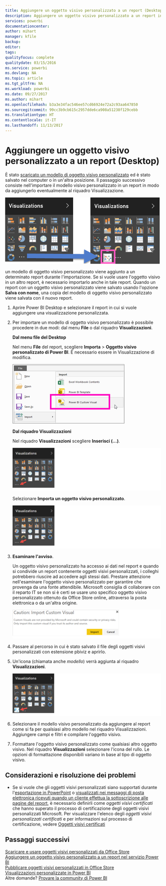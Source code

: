```yaml
---
title: Aggiungere un oggetto visivo personalizzato a un report (Desktop)
description: Aggiungere un oggetto visivo personalizzato a un report in Desktop
services: powerbi
documentationcenter: 
author: mihart
manager: kfile
backup: 
editor: 
tags: 
qualityfocus: complete
qualitydate: 03/15/2016
ms.service: powerbi
ms.devlang: NA
ms.topic: article
ms.tgt_pltfrm: NA
ms.workload: powerbi
ms.date: 09/27/2017
ms.author: mihart
ms.openlocfilehash: b3a3e34fac546ee57cd66924e72a2c93aa647850
ms.sourcegitcommit: 99cc3b9cb615c2957dde6ca908a51238f129cebb
ms.translationtype: HT
ms.contentlocale: it-IT
ms.lasthandoff: 11/13/2017
---
```

# <a name="add-a-custom-visual-to-a-report-desktop"></a>Aggiungere un oggetto visivo personalizzato a un report (Desktop)
È stato [scaricato un modello di oggetto visivo personalizzato](service-custom-visuals-office-store.md) ed è stato salvato nel computer o in un'altra posizione.  Il passaggio successivo consiste nell'importare il modello visivo personalizzato in un report in modo da aggiungerlo eventualmente al riquadro Visualizzazione.

![](media/power-bi-custom-visuals-use/pbi-custom-viz-icon.png)

un modello di oggetto visivo personalizzato viene aggiunto a un determinato report durante l'importazione. Se si vuole usare l'oggetto visivo in un altro report, è necessario importarlo anche in tale report. Quando un report con un oggetto visivo personalizzato viene salvato usando l'opzione **Salva con nome**, una copia del modello di oggetto visivo personalizzato viene salvata con il nuovo report.

1. Aprire Power BI Desktop e selezionare il report in cui si vuole aggiungere una visualizzazione personalizzata.   
2. Per importare un modello di oggetto visivo personalizzato è possibile procedere in due modi: dal menu **File** o dal riquadro **Visualizzazioni**.
   
    **Dal menu file del Desktop**
   
    Nel menu **File** del report, scegliere **Importa** &gt; **Oggetto visivo personalizzato di Power BI**. È necessario essere in Visualizzazione di modifica.    
   
      ![](media/power-bi-custom-visuals-use/power-bi-import.png)
   
    **Dal riquadro Visualizzazioni**
   
    Nel riquadro **Visualizzazioni** scegliere **Inserisci (...)**.    
   
      ![](media/power-bi-custom-visuals-use/insertpane.png)
   
    Selezionare **Importa un oggetto visivo personalizzato**.  
   
      ![](media/power-bi-custom-visuals-use/insertpane.png)
3. **Esaminare l'avviso**.
   
    Un oggetto visivo personalizzato ha accesso ai dati nel report e quando si condivide un report contenente oggetti visivi personalizzati, i colleghi potrebbero riuscire ad accedere agli stessi dati. Prestare attenzione nell'esaminare l'oggetto visivo personalizzato per garantire che provenga da una fonte attendibile. Microsoft consiglia di collaborare con il reparto IT se non si è certi se usare uno specifico oggetto visivo personalizzato ottenuto da Office Store online, attraverso la posta elettronica o da un'altra origine.
   
    ![](media/power-bi-custom-visuals-use/caution.png)
4. Passare al percorso in cui è stato salvato il file degli oggetti visivi personalizzati con estensione pbiviz e aprirlo.
5. Un'icona (chiamata anche *modello*) verrà aggiunta al riquadro **Visualizzazioni**.
   
    ![](media/power-bi-custom-visuals-use/visualuse.png)
6. Selezionare il modello visivo personalizzato da aggiungere al report come si fa per qualsiasi altro modello nel riquadro Visualizzazioni. Aggiungere campi e filtri e compilare l'oggetto visivo.
7. Formattare l'oggetto visivo personalizzato come qualsiasi altro oggetto visivo.  Nel riquadro **Visualizzazioni** selezionare l'icona del rullo. Le opzioni di formattazione disponibili variano in base al tipo di oggetto visivo.

## <a name="considerations-and-troubleshooting"></a>Considerazioni e risoluzione dei problemi
* Se si vuole che gli oggetti visivi personalizzati siano supportati durante l'[esportazione in PowerPoint](service-publish-to-powerpoint.md) o [visualizzati nei messaggi di posta elettronica ricevuti quando un cliente effettua la sottoscrizione alle pagine del report](service-report-subscribe.md), è necessario definirli come *oggetti visivi certificati* che hanno superato il processo di certificazione degli oggetti visivi personalizzati Microsoft.  Per visualizzare l'elenco degli *oggetti visivi personalizzati certificati* e per informazioni sul processo di certificazione, vedere [Oggetti visivi certificati](power-bi-custom-visuals-certified.md)

## <a name="next-steps"></a>Passaggi successivi
[Scaricare e usare oggetti visivi personalizzati da Office Store](service-custom-visuals-office-store.md)  
[Aggiungere un oggetto visivo personalizzato a un report nel servizio Power BI](power-bi-report-add-custom-visual.md)  
[Pubblicare oggetti visivi personalizzati in Office Store](developer/office-store.md)  
[Visualizzazioni personalizzate in Power BI](power-bi-custom-visuals.md)  
Altre domande? [Provare la community di Power BI](http://community.powerbi.com/)

